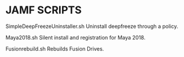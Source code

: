 # JAMF SCRIPTS

SimpleDeepFreezeUninstaller.sh Uninstall deepfreeze through a policy.

Maya2018.sh Silent install and registration for Maya 2018.

Fusionrebuild.sh Rebuilds Fusion Drives.
